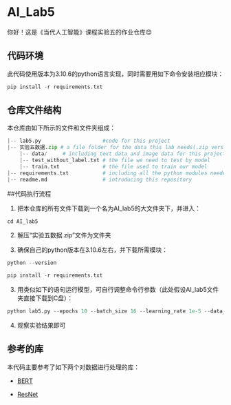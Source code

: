 # AI_Lab5

你好！这是《当代人工智能》课程实验五的作业仓库😊

## 代码环境

此代码使用版本为3.10.6的python语言实现，同时需要用如下命令安装相应模块：

```python
pip install -r requirements.txt
```

## 仓库文件结构
本仓库由如下所示的文件和文件夹组成：

```python
|-- lab5.py                    #code for this project
|-- 实验五数据.zip # a file folder for the data this lab needs(.zip version)
    |-- data/     # including text data and image data for this project
    |-- test_without_label.txt # the file we need to test by model 
    |-- train.txt              # the file used to train our model
|-- requirements.txt           # including all the python modules needed
|-- readme.md                  # introducing this repository
```

##代码执行流程
1. 把本仓库的所有文件下载到一个名为AI_lab5的大文件夹下，并进入：
```python
cd AI_lab5
```

2. 解压“实验五数据.zip”文件为文件夹

2. 确保自己的python版本在3.10.6左右，并下载所需模块：
```python
python --version
```
```python
pip install -r requirements.txt
```

3. 用类似如下的语句运行模型，可自行调整命令行参数（此处假设AI_lab5文件夹直接下载到C盘）：
```python
python lab5.py --epochs 10 --batch_size 16 --learning_rate 1e-5 --data_path r"C:\AI_lab5\实验五数据\data" --train_file r"C:\AI_lab5\实验五数据\train.txt" --test_file r"C:\AI_lab5\实验五数据\test_without_label.txt"
```
4. 观察实验结果即可



## 参考的库

本代码主要参考了如下两个对数据进行处理的库：

- [BERT](https://github.com/google-research/bert)

- [ResNet](https://github.com/huggingface/pytorch-image-models)

